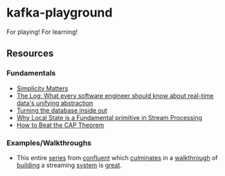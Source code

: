 # kafka-playground
For playing! For learning!

## Resources

### Fundamentals
- [Simplicity Matters](https://www.youtube.com/watch?v=rI8tNMsozo0)
- [The Log: What every software engineer should know about real-time data's unifying abstraction](https://engineering.linkedin.com/distributed-systems/log-what-every-software-engineer-should-know-about-real-time-datas-unifying)
- [Turning the database inside out](https://www.confluent.io/blog/turning-the-database-inside-out-with-apache-samza/)
- [Why Local State is a Fundamental primitive in Stream Processing](https://www.oreilly.com/ideas/why-local-state-is-a-fundamental-primitive-in-stream-processing)
- [How to Beat the CAP Theorem](http://nathanmarz.com/blog/how-to-beat-the-cap-theorem.html)

### Examples/Walkthroughs
- This entire [series](https://www.confluent.io/blog/data-dichotomy-rethinking-the-way-we-treat-data-and-services/) from [confluent](https://www.confluent.io/blog/build-services-backbone-events/) which [culminates](https://www.confluent.io/blog/apache-kafka-for-service-architectures/) in a  [walkthrough](https://www.confluent.io/blog/chain-services-exactly-guarantees/) of [building](https://www.confluent.io/blog/messaging-single-source-truth/) a streaming [system](https://www.confluent.io/blog/leveraging-power-database-unbundled/) is [great](https://www.confluent.io/blog/building-a-microservices-ecosystem-with-kafka-streams-and-ksql/).
